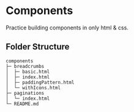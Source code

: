 # Components

Practice building components in only html & css.

## Folder Structure

```text
components
├─ breadcrumbs
│  ├─ basic.html
│  ├─ index.html
│  ├─ paddingPattern.html
│  └─ withIcons.html
├─ paginations
│  └─ index.html
└─ README.md

```
